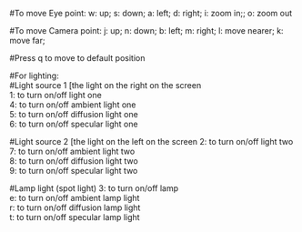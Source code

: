 #To move Eye point:
w: up;
s: down;
a: left;
d: right;
i: zoom in;;
o: zoom out
      
#To move Camera point:
j: up;
n: down;
b: left;
m: right;
l: move nearer;
k: move far;
      
#Press q to move to default position
      
#For lighting:      
#Light source 1 [the light on the right on the screen      
1: to turn on/off light one     
4: to turn on/off ambient light one     
5: to turn on/off diffusion light one     
6: to turn on/off specular light one      
      
#Light source 2 [the light on the left on the screen 
2: to turn on/off light two     
7: to turn on/off ambient light two     
8: to turn on/off diffusion light two     
9: to turn on/off specular light two      
      
#Lamp light (spot light)
3: to turn on/off lamp     
e: to turn on/off ambient lamp light    
r: to turn on/off diffusion lamp light      
t: to turn on/off specular lamp light     

